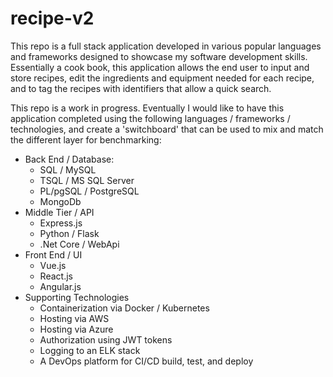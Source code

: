 # recipe-v2

This repo is a full stack application developed in various popular languages and frameworks designed to showcase my software development skills. Essentially a cook book, this application allows the end user to input and store recipes, edit the ingredients and equipment needed for each recipe, and to tag the recipes with identifiers that allow a quick search.  

This repo is a work in progress. Eventually I would like to have this application completed using the following languages / frameworks / technologies, and create a 'switchboard' that can be used to mix and match the different layer for benchmarking:

  * Back End / Database:
    * SQL / MySQL
    * TSQL / MS SQL Server
    * PL/pgSQL /  PostgreSQL
    * MongoDb
  * Middle Tier / API
    * Express.js
    * Python / Flask
    * .Net Core / WebApi
  * Front End / UI
    * Vue.js
    * React.js
    * Angular.js
  * Supporting Technologies
    * Containerization via Docker / Kubernetes
    * Hosting via AWS
    * Hosting via Azure
    * Authorization using JWT tokens
    * Logging to an ELK stack
    * A DevOps platform for CI/CD build, test, and deploy    

